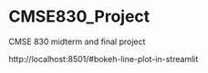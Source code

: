 # CMSE830_Project
CMSE 830 midterm and final project

http://localhost:8501/#bokeh-line-plot-in-streamlit
